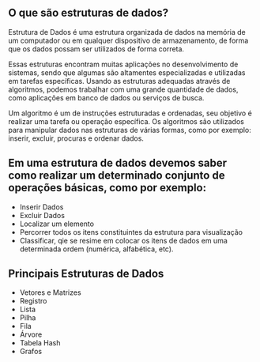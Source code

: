 ## O que são estruturas de dados?

Estrutura de Dados é uma estrutura organizada de dados na memória de um computador ou em qualquer 
dispositivo de armazenamento, de forma que os dados possam ser utilizados de forma correta.

Essas estruturas encontram muitas aplicações no desenvolvimento de sistemas, sendo que algumas são
altamentes especializadas e utilizadas em tarefas específicas.
Usando as estruturas adequadas através de algoritmos, podemos trabalhar com uma grande quantidade 
de dados, como aplicações em banco de dados ou serviços de busca.

Um algoritmo é um de  instruções estruturadas e ordenadas, seu objetivo é realizar uma tarefa ou 
operação específica.
Os algoritmos são utilizados para manipular dados nas estruturas de várias formas, como por exemplo: inserir,
excluir, procuras e ordenar dados.

## Em uma estrutura de dados devemos saber como realizar um determinado conjunto de operações básicas, como por exemplo:

- Inserir Dados
- Excluir Dados
- Localizar um elemento
- Percorrer todos os itens constituintes da estrutura para visualização
- Classificar, qie se resime em colocar os itens de dados em uma determinada ordem (numérica, alfabética, etc).

## Principais Estruturas de Dados 

- Vetores e Matrizes
- Registro
- Lista
- Pilha
- Fila
- Árvore
- Tabela Hash
- Grafos

